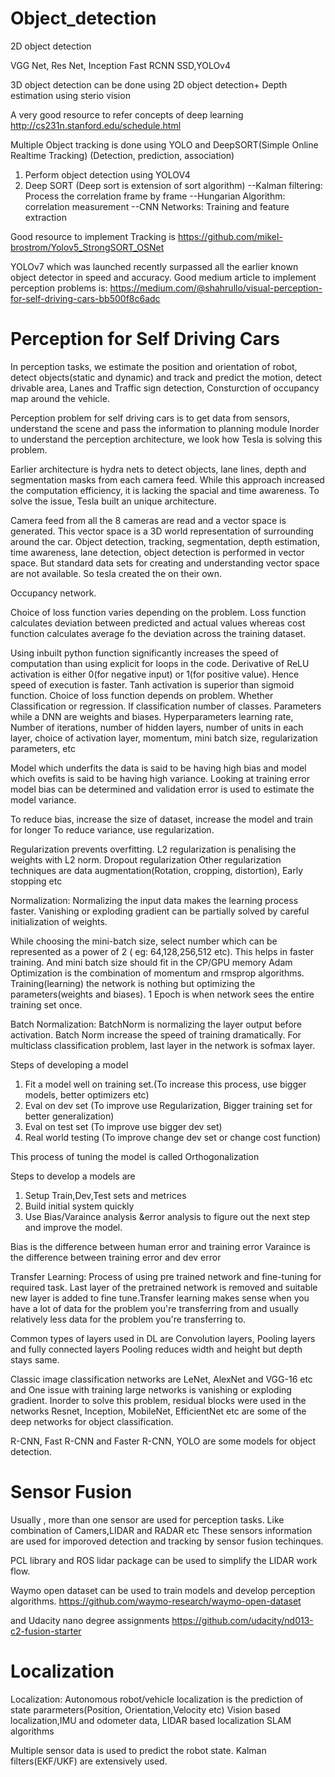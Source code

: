 # Object_detection
2D object detection

VGG Net, Res Net, Inception
Fast RCNN
SSD,YOLOv4


3D object detection can be done using 2D object detection+ Depth estimation using sterio vision

A very good resource to refer concepts of deep learning http://cs231n.stanford.edu/schedule.html


Multiple Object tracking is done using YOLO and DeepSORT(Simple Online Realtime Tracking) 
(Detection, prediction, association)
1. Perform object detection using YOLOV4
2. Deep SORT (Deep sort is extension of sort algorithm)
    --Kalman filtering: Process the correlation frame by frame
    --Hungarian Algorithm: correlation measurement
    --CNN Networks: Training and feature extraction
    
Good resource to implement Tracking is https://github.com/mikel-brostrom/Yolov5_StrongSORT_OSNet

YOLOv7 which was launched recently surpassed all the earlier known object detector in speed and accuracy.
Good medium article to implement perception problems is:
https://medium.com/@shahrullo/visual-perception-for-self-driving-cars-bb500f8c6adc



# Perception for Self Driving Cars

In perception tasks, we estimate the position and orientation of robot, detect objects(static and dynamic) and track and predict the motion, detect drivable area, Lanes and Traffic sign detection, Consturction of occupancy map around the vehicle. 

Perception problem for self driving cars is to get data from sensors, understand the scene and pass the information to planning module
Inorder to understand the perception architecture, we look how Tesla is solving this problem.

Earlier architecture is hydra nets to detect objects, lane lines, depth and segmentation masks from each camera feed.
While this approach increased the computation efficiency, it is lacking the spacial and time awareness. To solve the issue, Tesla built an unique architecture.

Camera feed from all the 8 cameras are read and a vector space is generated. This vector space is a 3D world representation of surrounding around the car.
Object detection, tracking, segmentation, depth estimation, time awareness, lane detection, object detection is performed in vector space. 
But standard data sets for creating and understanding vector space are not available. So tesla created the on their own.

Occupancy network.



Choice of loss function varies depending on the problem. Loss function calculates deviation between predicted and actual values whereas cost function calculates average fo the deviation across the training dataset.

Using inbuilt python function significantly increases the speed of computation than using explicit for loops in the code.
Derivative of ReLU activation is either 0(for negative input) or 1(for positive value). Hence speed of execution is faster. 
Tanh activation is superior than sigmoid function.
Choice of loss function depends on problem. Whether Classification or regression. If classification number of classes. 
Parameters while a DNN are weights and biases.
Hyperparameters learning rate, Number of iterations, number of hidden layers, number of units in each layer, choice of activation layer, momentum, mini batch size, regularization parameters, etc

Model which underfits the data is said to be having high bias and model which ovefits is said to be having high variance.
Looking at training error model bias can be determined and validation error is used to estimate the model variance.

To reduce bias, increase the size of dataset, increase the model and train for longer
To reduce variance, use regularization.

Regularization prevents overfitting.
L2 regularization is penalising the weights with L2 norm.
Dropout regularization
Other regularization techniques are data augmentation(Rotation, cropping, distortion), Early stopping etc


Normalization:
Normalizing the input data makes the learning process faster.
Vanishing or exploding gradient can be partially solved by careful initialization of weights.

While choosing the mini-batch size, select number which can be represented as a power of 2 ( eg: 64,128,256,512 etc). This helps in faster training.
And mini batch size should fit in the CP/GPU memory
Adam Optimization is the combination of momentum and rmsprop algorithms.
Training(learning) the network is nothing but optimizing the parameters(weights and biases).
1 Epoch is when network sees the entire training set once.  

Batch Normalization: BatchNorm is normalizing the layer output before activation. Batch Norm increase the speed of training dramatically.
For multiclass classification problem, last layer in the network is sofmax layer.

Steps of developing a model
1. Fit a model well on training set.(To increase this process, use bigger models, better optimizers etc)
2. Eval on dev set (To improve use Regularization, Bigger training set for better generalization)
3. Eval on test set (To improve use bigger dev set)
4. Real world testing (To improve change dev set or change cost function) 

This process of tuning the model is called Orthogonalization

Steps to develop a models are
1. Setup Train,Dev,Test sets and metrices
2. Build initial system quickly
3. Use Bias/Varaince analysis &error analysis to figure out the next step and improve the model.

Bias is the difference between human error and training error
Varaince is the difference between training error and dev error

Transfer Learning: Process of using pre trained network and fine-tuning for required task. Last layer of the pretrained network is removed and suitable new layer is added to fine tune.Transfer learning makes sense when you have a lot of data for the problem you're transferring from and usually relatively less data for the problem you're transferring to.


Common types of layers used in DL are Convolution layers, Pooling layers and fully connected layers
Pooling reduces width and height but depth stays same.

Classic image classification networks are LeNet, AlexNet and VGG-16 etc and 
One issue with training large networks is vanishing or exploding gradient. Inorder to solve this problem, residual blocks were used in the networks
Resnet, Inception, MobileNet, EfficientNet etc are some of the deep networks for object classification.
 
R-CNN, Fast R-CNN and Faster R-CNN, YOLO are some models for object detection.


# Sensor Fusion
Usually , more than one sensor are used for perception tasks. Like combination of Camers,LIDAR and RADAR etc
These sensors information are used for imporoved detection and tracking by sensor fusion techinques.

PCL library and ROS lidar package can be used to simplify the LIDAR work flow. 

Waymo open dataset can be used to train models and develop perception algorithms.
https://github.com/waymo-research/waymo-open-dataset

and Udacity nano degree assignments 
https://github.com/udacity/nd013-c2-fusion-starter

# Localization
Localization: Autonomous robot/vehicle localization is the prediction of state pararmeters(Position, Orientation,Velocity etc)
Vision based localization,IMU and odometer data, LIDAR based localization 
SLAM algorithms

Multiple sensor data is used to predict the robot state. Kalman filters(EKF/UKF) are extensively used.








